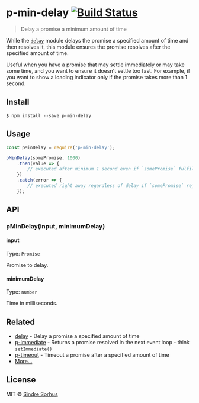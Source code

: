 # p-min-delay [![Build Status](https://travis-ci.org/sindresorhus/p-min-delay.svg?branch=master)](https://travis-ci.org/sindresorhus/p-min-delay)

> Delay a promise a minimum amount of time

While the [`delay`](https://github.com/sindresorhus/delay) module delays the promise a specified amount of time and then resolves it, this module ensures the promise resolves after the specified amount of time.

Useful when you have a promise that may settle immediately or may take some time, and you want to ensure it doesn't settle too fast. For example, if you want to show a loading indicator only if the promise takes more than 1 second.


## Install

```
$ npm install --save p-min-delay
```


## Usage

```js
const pMinDelay = require('p-min-delay');

pMinDelay(somePromise, 1000)
	.then(value => {
		// executed after minimum 1 second even if `somePromise` fulfills before that
	})
	.catch(error => {
		// executed right away regardless of delay if `somePromise` rejects
	});
```


## API

### pMinDelay(input, minimumDelay)

#### input

Type: `Promise`

Promise to delay.

#### minimumDelay

Type: `number`

Time in milliseconds.


## Related

- [delay](https://github.com/sindresorhus/delay) - Delay a promise a specified amount of time
- [p-immediate](https://github.com/sindresorhus/p-immediate) - Returns a promise resolved in the next event loop - think `setImmediate()`
- [p-timeout](https://github.com/sindresorhus/p-timeout) - Timeout a promise after a specified amount of time
- [More…](https://github.com/sindresorhus/promise-fun)


## License

MIT © [Sindre Sorhus](https://sindresorhus.com)
